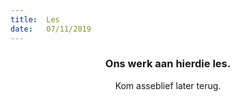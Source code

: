 ```yaml
---
title:  Les
date:   07/11/2019
---
```


### <center>Ons werk aan hierdie les.</center>
<center>Kom asseblief later terug.</center>